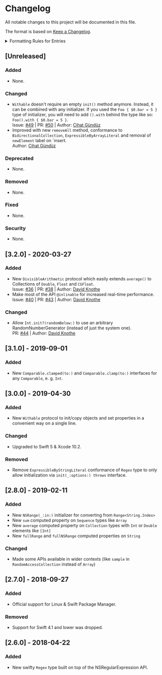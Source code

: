 # Changelog
All notable changes to this project will be documented in this file.

The format is based on [Keep a Changelog](http://keepachangelog.com/en/1.0.0/).

<details>
<summary>Formatting Rules for Entries</summary>
Each entry should use the following format:

```markdown
- Summary of what was changed in a single line using past tense & followed by two whitespaces.  
  Issue: [#0](https://github.com/Flinesoft/HandySwift/issues/0) | PR: [#0](https://github.com/Flinesoft/HandySwift/pull/0) | Author: [Cihat Gündüz](https://github.com/Jeehut)
```

Note that at the end of the summary line, you need to add two whitespaces (`  `) for correct rendering on GitHub.

If needed, pluralize to `Tasks`, `PRs` or `Authors` and list multiple entries separated by `, `. Also, remove entries not needed in the second line.
</details>

## [Unreleased]
### Added
- None.
### Changed
- `Withable` doesn't require an empty `init()` method anymore. Instead, it can be combined with any initializer. If you used the `Foo { $0.bar = 5 }` type of initializer, you will need to add `().with` behind the type like so: `Foo().with { $0.bar = 5 }`.  
  Issue: [#49](https://github.com/Flinesoft/HandySwift/issues/49) | PR: [#50](https://github.com/Flinesoft/HandySwift/pull/50) | Author: [Cihat Gündüz](https://github.com/Jeehut)
- Improved with new `removeAll` method, conformance to `BidirectionalCollection`, `ExpressibleByArrayLiteral` and removal of `newElement` label on `insert.  
  Author: [Cihat Gündüz](https://github.com/Jeehut)
### Deprecated
- None.
### Removed
- None.
### Fixed
- None.
### Security
- None.

## [3.2.0] - 2020-03-27
### Added
- New `DivisibleArithmetic` protocol which easily extends `average()` to Collections of `Double`, `Float` and `CGFloat`.  
  Issue: [#36](https://github.com/Flinesoft/HandySwift/issues/36) | PR: [#38](https://github.com/Flinesoft/HandySwift/pull/38) | Author: [David Knothe](https://github.com/knothed)
- Make most of the API `@inlinable` for increased real-time performance.  
  Issue: [#40](https://github.com/Flinesoft/HandySwift/issues/40) | PR: [#43](https://github.com/Flinesoft/HandySwift/pull/43) | Author: [David Knothe](https://github.com/knothed)
### Changed
- Allow `Int.init?(randomBelow:)` to use an arbitrary RandomNumberGenerator (instead of just the system one).  
  PR: [#44](https://github.com/Flinesoft/HandySwift/pull/44) | Author: [David Knothe](https://github.com/knothed)

## [3.1.0] - 2019-09-01
### Added
- New `Comparable.clamped(to:)` and `Comparable.clamp(to:)` interfaces for any `Comparable`, e. g. `Int`.  
  
## [3.0.0] - 2019-04-30
### Added
- New `Withable` protocol to init/copy objects and set properties in a convenient way on a single line.  
### Changed
- Upgraded to Swift 5 & Xcode 10.2.  
### Removed
- Remove `ExpressibleByStringLiteral` conformance of `Regex` type to only allow initialization via `init(_:options:) throws` interface.  
  
## [2.8.0] - 2019-02-11
### Added
- New `NSRange(_:in:)` initializer for converting from `Range<String.Index>`  
- New `sum` computed property on `Sequence` types like `Array`  
- New `average` computed property on `Collection` types with `Int` or `Double` elements like `[Int]`  
- New `fullRange` and `fullNSRange` computed properties on `String`  
### Changed
- Made some APIs available in wider contexts (like `sample` in `RandomAccessCollection` instead of `Array`)  
  
## [2.7.0] - 2018-09-27
### Added
- Official support for Linux & Swift Package Manager.  
### Removed
- Support for Swift 4.1 and lower was dropped.  
  
## [2.6.0] - 2018-04-22
### Added
- New swifty `Regex` type built on top of the NSRegularExpression API.  
